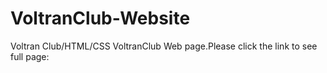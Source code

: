 # VoltranClub-Website
Voltran Club/HTML/CSS
VoltranClub Web page.Please click the link to see full page:
